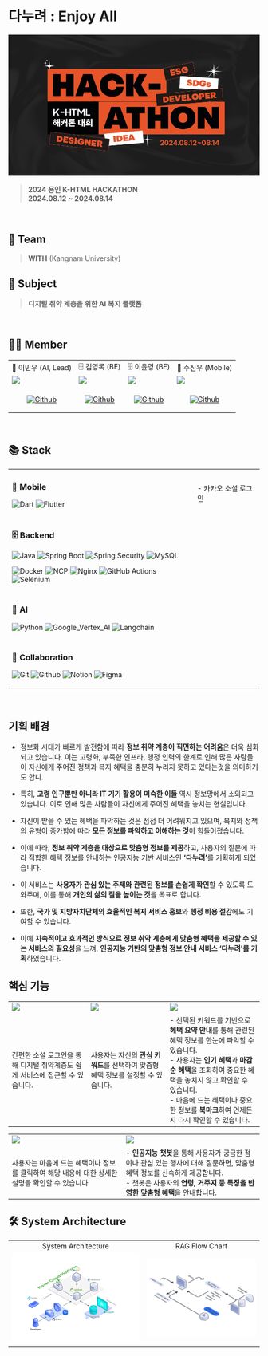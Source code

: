
# 다누려 : Enjoy All

<img src="https://github.com/K-html/.github/blob/main/profile/enjoy-all%20banner.jpg?raw=true"/>

>  **2024 용인 K-HTML HACKATHON** <br/> **2024.08.12 ~ 2024.08.14**

<br>

## 🤝 Team
> **WITH** (Kangnam University)

## 📌 Subject
> **디지털 취약 계층을 위한 AI 복지 플랫폼**

<br/>

## 👨‍💻 Member

<table>
  <tr>
    <td align=center> 🧠 이민우 (AI, Lead) </td>
    <td align=center> 🗄️ 김영록 (BE) </td>
    <td align=center> 🗄️ 이윤영 (BE) </td>
    <td align=center> 📱 주진우 (Mobile) </td>
  </tr>
  <tr>
    <td><img src="https://avatars.githubusercontent.com/u/106532802?v=4"></td>
    <td><img src="https://avatars.githubusercontent.com/u/95115004?v=4"></td>
    <td><img src="https://avatars.githubusercontent.com/u/130331004?v=4"></td>
    <td><img src="https://avatars.githubusercontent.com/u/87220966?v=4"></td>
  </tr>
  <tr>
    <td align=center>
      
[![Github](https://img.shields.io/badge/minuum-434343?style=for-the-badge&logo=github&logoColor=white)](https://github.com/minuum)
    </td>
    <td align=center>
      
[![Github](https://img.shields.io/badge/rogi_rogi-434343?style=for-the-badge&logo=github&logoColor=white)](https://github.com/rogi-rogi)
    </td>
    <td align=center>

[![Github](https://img.shields.io/badge/lydbsdud-434343?style=for-the-badge&logo=github&logoColor=white)](https://github.com/lydbsdud)  
    </td>
    <td align=center>

[![Github](https://img.shields.io/badge/StyxWORKSPACE-434343?style=for-the-badge&logo=github&logoColor=white)](https://github.com/StyxWORKSPACE)
    </td>    
  </tr>
</table>



<br/>

## 📚 Stack

<table>
  <tr>
    <td>
      
### 📱 Mobile

![Dart](https://img.shields.io/badge/Dart-0175C2?style=for-the-badge&logo=dart&logoColor=white)
![Flutter](https://img.shields.io/badge/Flutter-02569B?style=for-the-badge&logo=flutter&logoColor=white)
    </td>
    <td>
      - 카카오 소셜 로그인 
    </td>
  </tr>
  <tr>
    <td>
  
### 🗄️ Backend
  
![Java](https://img.shields.io/badge/Java-007396?style=for-the-badge&logo=openjdk&logoColor=white)
![Spring Boot](https://img.shields.io/badge/SPRING_BOOT-6DB33F?style=for-the-badge&logo=spring&logoColor=white)
![Spring Security](https://img.shields.io/badge/SPRING_SECURITY-6DB33F?style=for-the-badge&logo=springsecurity&logoColor=white)
![MySQL](https://img.shields.io/badge/MySQL-4479A1?style=for-the-badge&logo=mysql&logoColor=white)
<br>

![Docker](https://img.shields.io/badge/Docker-2496ED?style=for-the-badge&logo=docker&logoColor=white)
![NCP](https://img.shields.io/badge/Naver_Server-03C75A?style=for-the-badge&logo=naver&logoColor=white)
![Nginx](https://img.shields.io/badge/NGINX-009639?style=for-the-badge&logo=nginx&logoColor=white)
![GitHub Actions](https://img.shields.io/badge/GITHUB_ACTIONS-2088FF?style=for-the-badge&logo=githubactions&logoColor=white)
![Selenium](https://img.shields.io/badge/SELENIUM-43B02A?style=for-the-badge&logo=selenium&logoColor=white)
    </td>
    <td>
    </td>
  </tr>
  <tr>
    <td>
      
### 🧠 AI

![Python](https://img.shields.io/badge/Python-3776AB?style=for-the-badge&logo=python&logoColor=white)
![Google_Vertex_AI](https://img.shields.io/badge/Google_Vertex_AI_Server-4285F4?style=for-the-badge&logo=googlecloud&logoColor=white)
![Langchain](https://img.shields.io/badge/Langchain-1C3C3C?style=for-the-badge&logo=langchain&logoColor=white)
    </td>
    <td>
    </td>
  </tr>
  <tr>
    <td>

### 🤝 Collaboration

![Git](https://img.shields.io/badge/GIT-F05032?style=for-the-badge&logo=git&logoColor=white)
![Github](https://img.shields.io/badge/GITHUB-181717?style=for-the-badge&logo=github&logoColor=white)
![Notion](https://img.shields.io/badge/NOTION-000000?style=for-the-badge&logo=notion&logoColor=white)
![Figma](https://img.shields.io/badge/FIGMA-F24E1E.svg?style=for-the-badge&logo=figma&logoColor=white)
    </td>
  </tr>
</table>

<br/>

<h2 tabindex="-1" class="heading-element" dir="auto">기획 배경</h2>
<ul dir="auto">
<li>
<p dir="auto">정보화 시대가 빠르게 발전함에 따라 <strong>정보 취약 계층이 직면하는 어려움</strong>은 더욱 심화되고 있습니다. 이는 고령화, 부족한 인프라, 행정 인력의 한계로 인해 많은 사람들이 자신에게 주어진 정책과 복지 혜택을 충분히 누리지 못하고 있다는것을 의미하기도 합니.</p>
</li>
<li>
<p dir="auto">특히, <strong>고령 인구뿐만 아니라 IT 기기 활용이 미숙한 이들</strong> 역시 정보망에서 소외되고 있습니다. 이로 인해 많은 사람들이 자신에게 주어진 혜택을 놓치는 현실입니다.</p>
</li>
<li>
<p dir="auto">자신이 받을 수 있는 혜택을 파악하는 것은 점점 더 어려워지고 있으며, 복지와 정책의 유형이 증가함에 따라 <strong>모든 정보를 파악하고 이해하는 것</strong>이 힘들어졌습니다.</p>
</li>
<li>
<p dir="auto">이에 따라, <strong>정보 취약 계층을 대상으로 맞춤형 정보를 제공</strong>하고, 사용자의 질문에 따라 적합한 혜택 정보를 안내하는 인공지능 기반 서비스인 <strong>‘다누려’</strong>를 기획하게 되었습니다.</p>
</li>
<li>
<p dir="auto">이 서비스는 <strong>사용자가 관심 있는 주제와 관련된 정보를 손쉽게 확인</strong>할 수 있도록 도와주며, 이를 통해 <strong>개인의 삶의 질을 높이는 것</strong>을 목표로 합니다.</p>
</li>
<li>
<p dir="auto">또한, <strong>국가 및 지방자치단체의 효율적인 복지 서비스 홍보</strong>와 <strong>행정 비용 절감</strong>에도 기여할 수 있습니다.</p>
</li>
<li>
<p dir="auto">이에 <strong>지속적이고 효과적인 방식으로 정보 취약 계층에게 맞춤형 혜택을 제공할 수 있는 서비스의 필요성</strong>을 느껴, <strong>인공지능 기반의 맞춤형 정보 안내 서비스 ‘다누려’를 기획</strong>하였습니다.</p>
</li>
</ul>


## 핵심 기능

<table>
  <tr>
    <td>
      <img src=https://github.com/user-attachments/assets/cd9e09a4-a93b-43f8-90af-f189ab270948>
    </td>
    <td>
      <img src=https://github.com/user-attachments/assets/2a05440c-e8a4-4d2d-8077-af320ea9e833>
    </td>
    <td>
      <img src=https://github.com/user-attachments/assets/fc470dde-16fe-469f-9338-12a97fdd4f58>
    </td>
  </tr>
  <tr>
    <td>
      간편한 소셜 로그인</strong>을 통해 디지털 취약계층도 쉽게 서비스에 접근할 수 있습니다.
    </td>
    <td>
      사용자는 자신의 <strong>관심 키워드</strong>를 선택하여 맞춤형 혜택 정보를 설정할 수 있습니다.
    </td>
    <td>
      - 선택된 키워드를 기반으로 <strong>혜택 요약 안내</strong>를 통해 관련된 혜택 정보를 한눈에 파악할 수 있습니다.<br>
      - 사용자는 <strong>인기 혜택</strong>과 <strong>마감 순 혜택</strong>을 조회하여 중요한 혜택을 놓치지 않고 확인할 수 있습니다.<br>
      - 마음에 드는 혜택이나 중요한 정보를 <strong>북마크</strong>하여 언제든지 다시 확인할 수 있습니다.
    </td>
  </tr>
</table>



<table>
  <tr>
    <td>
      <img src=https://github.com/user-attachments/assets/ace1b7ea-c947-414d-a32e-944fd13dd8fa>
    </td>
    <td>
      <img src=https://github.com/user-attachments/assets/8ec967c5-e73f-4a0f-9d0e-225636eec0b2>
    </td>
  </tr>
  <tr>
    <td>     
      사용자는 마음에 드는 혜택이나 정보를 클릭하여 해당 내용에 대한 상세한 설명을 확인할 수 있습니다
    </td>
    <td>
      - <strong>인공지능 챗봇</strong>을 통해 사용자가 궁금한 점이나 관심 있는 행사에 대해 질문하면, 맞춤형 혜택 정보를 신속하게 제공합니다.<br>
      - 챗봇은 사용자의 <strong>연령, 거주지 등 특징을 반영한 맞춤형 혜택</strong>을 안내합니다.
    </td>
  </tr>
</table>







## 🛠️ System Architecture

<table>
  <tr>
    <td align=center>
      System Architecture
    </td>
    <td align=center>
      RAG Flow Chart
    </td>
  </tr>
  <tr>
    <td>
      <img src="https://github.com/K-html/.github/blob/main/profile/enjoy-all%20system%20architecture%20configuration%20chart.png?raw=true"/>
    </td>
    <td>
      <img src="https://github.com/K-html/.github/blob/main/profile/enjoy-all%20ai%20architecture%20flow%20chart.png?raw=true"/>
    </td>
  </tr>
</table>
<br/>

